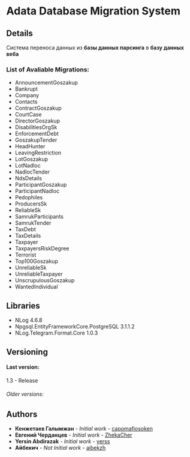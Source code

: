 ﻿# Adata Database Migration System

## Details

Система переноса данных из **базы данных парсинга** в **базу данных веба**

### List of Avaliable Migrations:

* AnnouncementGoszakup
* Bankrupt
* Company
* Contacts
* ContractGoszakup
* CourtCase
* DirectorGoszakup
* DisabilitiesOrgSk
* EnforcementDebt
* GoszakupTender
* HeadHunter
* LeavingRestriction
* LotGoszakup
* LotNadloc
* NadlocTender
* NdsDetails
* ParticipantGoszakup
* ParticipantNadloc
* Pedophiles
* ProducersSk
* ReliableSk
* SamrukParticipants
* SamrukTender
* TaxDebt
* TaxDetails
* Taxpayer
* TaxpayersRiskDegree
* Terrorist
* Top100Goszakup
* UnreliableSk
* UnreliableTaxpayer
* UnscrupulousGoszakup
* WantedIndividual



## Libraries

* NLog 4.6.8
* Npgsql.EntityFrameworkCore.PostgreSQL 3.1.1.2
* NLog.Telegram.Format.Core 1.0.3

## Versioning
#### Last version:
1.3 - Release

###### Older versions:

## Authors

* **Кенжетаев Галымжан** - *Initial work* - [capomafiosoken](https://github.com/capomafiosoken)
* **Евгений Черданцев** - *Initial work* - [ZhekaCher](https://github.com/ZhekaCher)
* **Yersin Abdirazak** - *Initial work* - [yerss](https://github.com/yerss)
* **Айбекич** - *Not Initial work* - [aibekzh](https://github.com/aibekzh)